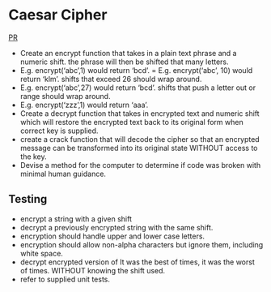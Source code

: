# Caesar Cipher

[PR](https://github.com/idcargill/caesar-cipher/compare/dev?expand=1)


- Create an encrypt function that takes in a plain text phrase and a numeric shift.
the phrase will then be shifted that many letters.
- E.g. encrypt(‘abc’,1) would return ‘bcd’. = E.g. encrypt(‘abc’, 10) would return ‘klm’.
shifts that exceed 26 should wrap around.
- E.g. encrypt(‘abc’,27) would return ‘bcd’.
shifts that push a letter out or range should wrap around.
- E.g. encrypt(‘zzz’,1) would return ‘aaa’.
- Create a decrypt function that takes in encrypted text and numeric shift which will restore the encrypted text back to its original form when correct key is supplied.
- create a crack function that will decode the cipher so that an encrypted message can be transformed into its original state WITHOUT access to the key.
- Devise a method for the computer to determine if code was broken with minimal human guidance.

## Testing

- encrypt a string with a given shift
- decrypt a previously encrypted string with the same shift.
- encryption should handle upper and lower case letters.
- encryption should allow non-alpha characters but ignore them, including white space.
- decrypt encrypted version of It was the best of times, it was the worst of times. WITHOUT knowing the shift used.
- refer to supplied unit tests.
